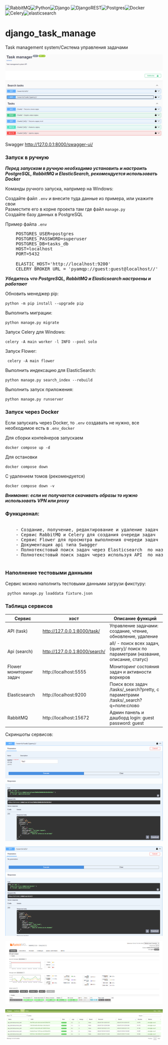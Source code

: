  ![RabbitMQ](https://img.shields.io/badge/RabbitMQ-FFFFF?style=for-the-badge&logo=rabbitmq&logoColor=FF6600)![Python](https://img.shields.io/badge/python-3670A0?style=for-the-badge&logo=python&logoColor=ffdd54)![Django](https://img.shields.io/badge/django-%23092E20.svg?style=for-the-badge&logo=django&logoColor=white) ![DjangoREST](https://img.shields.io/badge/DJANGO-REST-ff1709?style=for-the-badge&logo=django&logoColor=white&color=ff1709&labelColor=gray)![Postgres](https://img.shields.io/badge/postgres-%23316192.svg?style=for-the-badge&logo=postgresql&logoColor=white)![Docker](https://img.shields.io/badge/docker-%230db7ed.svg?style=for-the-badge&logo=docker&logoColor=white)![Celery](https://img.shields.io/badge/Celery-ff1709?style=for-the-badge&logo=celery&logoColor=white)![elasticsearch](https://img.shields.io/badge/Elasticsearch-005571?style=for-the-badge&logo=elasticsearch&logoColor=white)
# django_task_manage
Task management system/Система управления задачами

![swagger](/image/swagger.png)
<br>

Swagger http://127.0.0.1:8000/swagger-ui/

### Запуск в ручную

***Перед запуском в ручную необходимо установить и настроить PostgreSQL, RabbitMQ и ElasticSearch, рекомендуется использовать Docker***

Команды ручного запуска, например на Windows:

Создайте файл `.env` и внесите туда данные из примера, или укажите свои <br/>
Разместите его в корне проекта там где файл `manage.py` <br/>
Создайте базу данных в PostgreSQL <br/> 

Пример файла `.env`
<pre>
    POSTGRES_USER=postgres
    POSTGRES_PASSWORD=superuser
    POSTGRES_DB=tasks_db
    HOST=localhost
    PORT=5432

    ELASTIC_HOST='http://localhost:9200'
    CELERY_BROKER_URL = 'pyamqp://guest:guest@localhost//'
</pre>

***Убедитесь что  PostgreSQL, RabbitMQ и Elasticsearch  настроены и работают***

Обновить менеджер pip:
    
    python -m pip install --upgrade pip

Выполнить миграции:

    python manage.py migrate 

Запуск Celery для Windows:
    
    celery -A main worker -l INFO --pool solo

Запуск Flower:

     celery -A main flower  

Выполнить индексацию для ElasticSearch:
    
    python manage.py search_index --rebuild 

Выполнить запуск приложения:

    python manage.py runserver  

### Запуск через Docker

Если запускать через Docker, то `.env` создавать не нужно, все необходимое есть в `.env_docker`

Для сборки контейнеров запускаем 
    
    docker compose up -d

Для остановки 

    docker compose down

С удалением томов (рекомендуется) 
    
    docker compose down -v

***Внимание: если не получается скачивать образы то нужно использовать VPN или proxy***

### Функционал:
<pre>

    - Создание, получение, редактирование и удаление задач
    - Сервис RabbitMQ и Celery для создания очереди задач 
    - Сервис Flower для просмотра выполнения очереди задач 
    - Документация api типа Swagger 
    - Полнотекстовый поиск задач через Elasticsearch  по названию, описанию и статусу
    - Полнотекстовый поиск задач через используя API  по названию, описанию и статусу

</pre>

### Наполнение тестовыми данными
Сервис можно наполнить тестовыми данными загрузи фикстуру:
    
     python manage.py loaddata fixture.json


### Таблица сервисов

| Сервис                  | хост                          | Описание функций                                                                   |
|-------------------------|-------------------------------|------------------------------------------------------------------------------------|
| API (task)              | http://127.0.0.1:8000/task/   | Управление задачами: создание, чтение, обновление, удаление                        |
| Api (search)            | http://127.0.0.1:8000/search/ | all/ - поиск всех задач, {query}/ поиск по параметрам (название, описание, статус) |
| Flower мониторинг задач | http://localhost:5555         | Мониторинг состояния задач и активности воркеров                                   |
| Elasticsearch           | http://localhost:9200         | Поиск всех задач /tasks/_search?pretty, с параметрами /tasks/_search?q=поле:слово  |
| RabbitMQ                | http://localhost:15672        | Админ панель и дашборд login: guest password: guest                                |

Скриншоты сервисов:

![swagger](/image/swagger1.png)
<br>

![swagger](/image/swagger2.png)
<br>

![rabbit](/image/rabbit.png)
<br>

![flower](/image/flower.png)
<br>